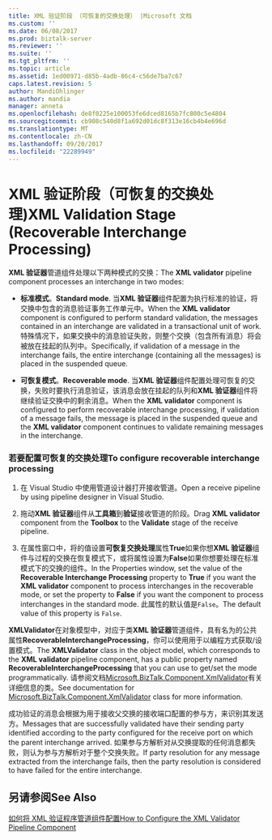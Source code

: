 ```yaml
---
title: XML 验证阶段 （可恢复的交换处理） |Microsoft 文档
ms.custom: ''
ms.date: 06/08/2017
ms.prod: biztalk-server
ms.reviewer: ''
ms.suite: ''
ms.tgt_pltfrm: ''
ms.topic: article
ms.assetid: 1ed00971-d85b-4adb-86c4-c56de7ba7c67
caps.latest.revision: 5
author: MandiOhlinger
ms.author: mandia
manager: anneta
ms.openlocfilehash: de8f0225e100053fe6dced8165b7fc800c5e4804
ms.sourcegitcommit: cb908c540d8f1a692d01dc8f313e16cb4b4e696d
ms.translationtype: MT
ms.contentlocale: zh-CN
ms.lasthandoff: 09/20/2017
ms.locfileid: "22289949"
---
```

# <a name="xml-validation-stage-recoverable-interchange-processing"></a><span data-ttu-id="d4d91-102">XML 验证阶段（可恢复的交换处理)</span><span class="sxs-lookup"><span data-stu-id="d4d91-102">XML Validation Stage (Recoverable Interchange Processing)</span></span>
<span data-ttu-id="d4d91-103">**XML 验证器**管道组件处理以下两种模式的交换：</span><span class="sxs-lookup"><span data-stu-id="d4d91-103">The **XML validator** pipeline component processes an interchange in two modes:</span></span>  
  
-   <span data-ttu-id="d4d91-104">**标准模式**。</span><span class="sxs-lookup"><span data-stu-id="d4d91-104">**Standard mode**.</span></span> <span data-ttu-id="d4d91-105">当**XML 验证器**组件配置为执行标准的验证，将交换中包含的消息验证事务工作单元中。</span><span class="sxs-lookup"><span data-stu-id="d4d91-105">When the **XML validator** component is configured to perform standard validation, the messages contained in an interchange are validated in a transactional unit of work.</span></span> <span data-ttu-id="d4d91-106">特殊情况下，如果交换中的消息验证失败，则整个交换（包含所有消息）将会被放在挂起的队列中。</span><span class="sxs-lookup"><span data-stu-id="d4d91-106">Specifically, if validation of a message in the interchange fails, the entire interchange (containing all the messages) is placed in the suspended queue.</span></span>  
  
-   <span data-ttu-id="d4d91-107">**可恢复模式**。</span><span class="sxs-lookup"><span data-stu-id="d4d91-107">**Recoverable mode**.</span></span> <span data-ttu-id="d4d91-108">当**XML 验证器**组件配置处理可恢复的交换，失败时要执行消息验证，该消息会放在挂起的队列和**XML 验证器**组件将继续验证交换中的剩余消息。</span><span class="sxs-lookup"><span data-stu-id="d4d91-108">When the **XML validator** component is configured to perform recoverable interchange processing, if validation of a message fails, the message is placed in the suspended queue and the **XML validator** component continues to validate remaining messages in the interchange.</span></span>  
  
### <a name="to-configure-recoverable-interchange-processing"></a><span data-ttu-id="d4d91-109">若要配置可恢复的交换处理</span><span class="sxs-lookup"><span data-stu-id="d4d91-109">To configure recoverable interchange processing</span></span>  
  
1.  <span data-ttu-id="d4d91-110">在 Visual Studio 中使用管道设计器打开接收管道。</span><span class="sxs-lookup"><span data-stu-id="d4d91-110">Open a receive pipeline by using pipeline designer in Visual Studio.</span></span>  
  
2.  <span data-ttu-id="d4d91-111">拖动**XML 验证器**组件从**工具箱**到**验证**接收管道的阶段。</span><span class="sxs-lookup"><span data-stu-id="d4d91-111">Drag **XML validator** component from the **Toolbox** to the **Validate** stage of the receive pipeline.</span></span>  
  
3.  <span data-ttu-id="d4d91-112">在属性窗口中，将的值设置**可恢复交换处理**属性**True**如果你想**XML 验证器**组件与过程的交换在恢复模式下，或将属性设置为**False**如果你想要处理在标准模式下的交换的组件。</span><span class="sxs-lookup"><span data-stu-id="d4d91-112">In the Properties window, set the value of the **Recoverable Interchange Processing** property to **True** if you want the **XML validator** component to process interchanges in the recoverable mode, or set the property to **False** if you want the component to process interchanges in the standard mode.</span></span> <span data-ttu-id="d4d91-113">此属性的默认值是`False`。</span><span class="sxs-lookup"><span data-stu-id="d4d91-113">The default value of this property is `False`.</span></span>  
  
 <span data-ttu-id="d4d91-114">**XMLValidator**在对象模型中，对应于类**XML 验证器**管道组件，具有名为的公共属性**RecoverableInterchangeProcessing**，你可以使用用于以编程方式获取/设置模式。</span><span class="sxs-lookup"><span data-stu-id="d4d91-114">The **XMLValidator** class in the object model, which corresponds to the **XML validator** pipeline component, has a public property named **RecoverableInterchangeProcessing** that you can use to get/set the mode programmatically.</span></span> <span data-ttu-id="d4d91-115">请参阅文档[Microsoft.BizTalk.Component.XmlValidator](http://msdn.microsoft.com/library/microsoft.biztalk.component.xmlvalidator.aspx)有关详细信息的类。</span><span class="sxs-lookup"><span data-stu-id="d4d91-115">See documentation for [Microsoft.BizTalk.Component.XmlValidator](http://msdn.microsoft.com/library/microsoft.biztalk.component.xmlvalidator.aspx) class for more information.</span></span>  
  
 <span data-ttu-id="d4d91-116">成功验证的消息会根据为用于接收父交换的接收端口配置的参与方，来识别其发送方。</span><span class="sxs-lookup"><span data-stu-id="d4d91-116">Messages that are successfully validated have their sending party identified according to the party configured for the receive port on which the parent interchange arrived.</span></span> <span data-ttu-id="d4d91-117">如果参与方解析对从交换提取的任何消息都失败，则认为参与方解析对于整个交换失败。</span><span class="sxs-lookup"><span data-stu-id="d4d91-117">If party resolution for any message extracted from the interchange fails, then the party resolution is considered to have failed for the entire interchange.</span></span>  
  
## <a name="see-also"></a><span data-ttu-id="d4d91-118">另请参阅</span><span class="sxs-lookup"><span data-stu-id="d4d91-118">See Also</span></span>  
 [<span data-ttu-id="d4d91-119">如何将 XML 验证程序管道组件配置</span><span class="sxs-lookup"><span data-stu-id="d4d91-119">How to Configure the XML Validator Pipeline Component</span></span>](../core/how-to-configure-the-xml-validator-pipeline-component.md)